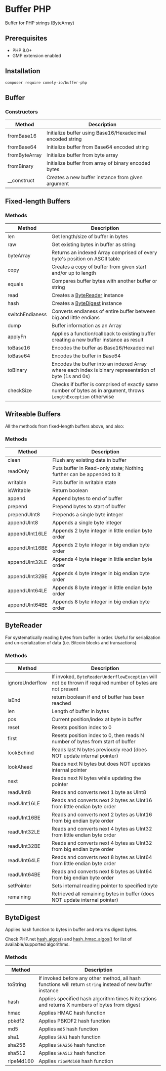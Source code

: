 # Buffer PHP

Buffer for PHP strings (ByteArray)

## Prerequisites

* PHP 8.0+
* GMP extension enabled

## Installation

`composer require comely-io/buffer-php`

## Buffer

### Constructors

 Method        | Description                                               
---------------|-----------------------------------------------------------
 fromBase16    | Initialize buffer using Base16/Hexadecimal encoded string 
 fromBase64    | Initialize buffer from Base64 encoded string              
 fromByteArray | Initialize buffer from byte array                         
 fromBinary    | Initialize buffer from array of binary encoded bytes      
 __construct   | Creates a new buffer instance from given argument         

## Fixed-length Buffers

### Methods

 Method          | Description                                                                                                      
-----------------|------------------------------------------------------------------------------------------------------------------
 len             | Get length/size of buffer in bytes                                                                               
 raw             | Get existing bytes in buffer as string                                                                           
 byteArray       | Returns an indexed Array comprised of every byte's position on ASCII table                                       
 copy            | Creates a copy of buffer from given start and/or up to length                                                    
 equals          | Compares buffer bytes with another buffer or string                                                              
 read            | Creates a [ByteReader](#bytereader) instance                                                                     
 hash            | Creates a [ByteDigest](#bytedigest) instance                                                                     
 switchEndianess | Converts endianess of entire buffer between big and little endians                                               
 dump            | Buffer information as an Array                                                                                   
 applyFn         | Applies a function/callback to existing buffer creating a new buffer instance as result                          
 toBase16        | Encodes the buffer as Base16/Hexadecimal                                                                         
 toBase64        | Encodes the buffer in Base64                                                                                     
 toBinary        | Encodes the buffer into an indexed Array where each index is binary representation of byte (1s and 0s)           
 checkSize       | Checks if buffer is comprised of exactly same number of bytes as in argument, throws `LengthException` otherwise 

## Writeable Buffers

All the methods from fixed-length buffers above, and also:

### Methods

 Method         | Description                                                           
----------------|-----------------------------------------------------------------------
 clean          | Flush any existing data in buffer                                     
 readOnly       | Puts buffer in Read-only state; Nothing further can be appended to it 
 writable       | Puts buffer in writable state                                         
 isWritable     | Return boolean                                                        
 append         | Append bytes to end of buffer                                         
 prepend        | Prepend bytes to start of buffer                                      
 prependUInt8   | Prepends a single byte integer                                        
 appendUInt8    | Appends a single byte integer                                         
 appendUInt16LE | Appends 2 byte integer in little endian byte order                    
 appendUInt16BE | Appends 2 byte integer in big endian byte order                       
 appendUInt32LE | Appends 4 byte integer in little endian byte order                    
 appendUInt32BE | Appends 4 byte integer in big endian byte order                       
 appendUInt64LE | Appends 8 byte integer in little endian byte order                    
 appendUInt64BE | Appends 8 byte integer in big endian byte order                       

## ByteReader

For systematically reading bytes from buffer in order. Useful for serialization and un-serialization of data (i.e.
Bitcoin blocks and transactions)

### Methods

 Method          | Description                                                                                               
-----------------|-----------------------------------------------------------------------------------------------------------
 ignoreUnderflow | If invoked, `ByteReaderUnderflowException` will not be thrown if required number of bytes are not present 
 isEnd           | return boolean if end of buffer has been reached                                                          
 len             | Length of buffer in bytes                                                                                 
 pos             | Current position/index at byte in buffer                                                                  
 reset           | Resets position index to 0                                                                                
 first           | Resets position index to 0, then reads N number of bytes from start of buffer                             
 lookBehind      | Reads last N bytes previously read (does NOT update internal pointer)                                     
 lookAhead       | Reads next N bytes but does NOT updates internal pointer                                                  
 next            | Reads next N bytes while updating the pointer                                                             
 readUInt8       | Reads and converts next 1 byte as UInt8                                                                   
 readUInt16LE    | Reads and converts next 2 bytes as UInt16 from little endian byte order                                   
 readUInt16BE    | Reads and converts next 2 bytes as UInt16 from big endian byte order                                      
 readUInt32LE    | Reads and converts next 4 bytes as UInt32 from little endian byte order                                   
 readUInt32BE    | Reads and converts next 4 bytes as UInt32 from big endian byte order                                      
 readUInt64LE    | Reads and converts next 8 bytes as UInt64 from little endian byte order                                   
 readUInt64BE    | Reads and converts next 8 bytes as UInt64 from big endian byte order                                      
 setPointer      | Sets internal reading pointer to specified byte                                                           
 remaining       | Retrieved all remaining bytes in buffer (does NOT update internal pointer)                                

## ByteDigest

Applies hash function to bytes in buffer and returns digest bytes.

Check PHP.net [hash_algos()](https://www.php.net/hash_algos)
and [hash_hmac_algos()](https://www.php.net/hash_hmac_algos) for list of available/supported algorithms.

### Methods

 Method    | Description                                                                                                
-----------|------------------------------------------------------------------------------------------------------------
 toString  | If invoked before any other method, all hash functions will return `string` instead of new buffer instance 
 hash      | Applies specified hash algorithm times N iterations and returns X numbers of bytes from digest             
 hmac      | Applies HMAC hash function                                                                                 
 pbkdf2    | Applies PBKDF2 hash function                                                                               
 md5       | Applies `md5` hash function                                                                                
 sha1      | Applies `SHA1` hash function                                                                               
 sha256    | Applies `SHA256` hash function                                                                             
 sha512    | Applies `SHA512` hash function                                                                             
 ripeMd160 | Applies `ripeMd160` hash function                                                                          


